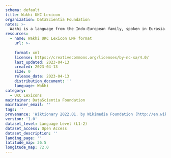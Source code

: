 ```yaml
---
schema: default
title: Wakhi UKC Lexicon
organization: DataScientia Foundation
notes: >-
  Wakhi is a language from the Indo-European family, spoken in Eurasia. The UKC Lexicon of Wakhi is represented as a lexico-semantic network. It consists of words, word senses, synsets, as well as sense-level and synset-level relationships.
resources:
  - name: Wakhi UKC Lexicon LMF format
    url: >-
      
    format: xml
    license: https://creativecommons.org/licenses/by-nc-sa/4.0/
    last_updated: 2023-04-13
    created: 2023-04-13
    size: 0
    release_date: 2023-04-13
    distribution_document: ''
    language: Wakhi
category:
  - UKC Lexicons
maintainer: DataScientia Foundation
maintainer_email: ''
tags: ''
provenance: 'Wiktionary 2022.01. by Wikimedia Foundation (http://en.wiktionary.org); Princeton WordNet 2.1 by Princeton University (https://wordnet.princeton.edu)'
version: '1.0'
dataset_level: Language Level (L1-2)
dataset_access: Open Access
dataset_description: ''
landing_page: ''
latitude_map: 36.5
longitude_map: 72.0
---
```

